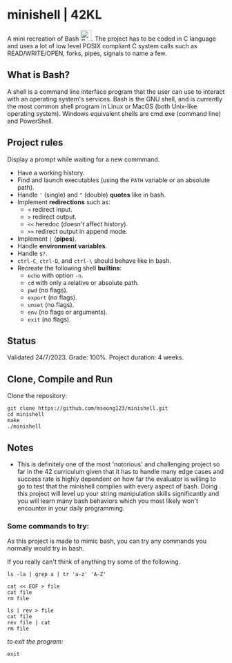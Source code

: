 # minishell | 42KL

A mini recreation of Bash <img src="https://user-images.githubusercontent.com/25181517/192158606-7c2ef6bd-6e04-47cf-b5bc-da2797cb5bda.png" width="25px" alt="Bash" title="Bash">. The project has to be coded in C language and uses a lot of low level POSIX compliant C system calls such as READ/WRITE/OPEN, forks, pipes, signals to name a few.  

## What is Bash?
A shell is a command line interface program that the user can use to interact with an operating system's services. Bash is the GNU shell, and is currently the most common shell program in Linux or MacOS (both Unix-like operating system). Windows equivalent shells are cmd.exe (command line) and PowerShell.

## Project rules
Display a prompt while waiting for a new commmand.
- Have a working history.
- Find and launch executables (using the `PATH` variable or an absolute path).
- Handle `'` (single) and `"` (double) **quotes** like in bash.
- Implement **redirections** such as:
  - `<` redirect input.
  - `>` redirect output.
  - `<<` heredoc (doesn't affect history).
  - `>>` redirect output in append mode.
- Implement `|` (**pipes**).
- Handle **environment variables**.
- Handle `$?`.
- `ctrl-C`, `ctrl-D`, and `ctrl-\` should behave like in bash.
- Recreate the following shell **builtins**:
  - `echo` with option `-n`.
  - `cd` with only a relative or absolute path.
  - `pwd` (no flags).
  - `export` (no flags).
  - `unset` (no flags).
  - `env` (no flags or arguments).
  - `exit` (no flags).

## Status

Validated 24/7/2023. Grade: 100%. Project duration: 4 weeks.

## Clone, Compile and Run

Clone the repository:

```
git clone https://github.com/mseong123/minishell.git
cd minishell
make
./minishell
```

## Notes
- This is definitely one of the most 'notorious' and challenging project so far in the 42 curriculum given that it has to handle many edge cases and success rate is highly dependent on how far the evaluator is willing to go to test that the minishell complies with every aspect of bash. Doing this project will level up your string manipulation skills significantly and you will learn many bash behaviors which you most likely won't encounter in your daily programming. 

### Some commands to try:

As this project is made to mimic bash, you can try any commands you normally would try in bash.

If you really can't think of anything try some of the following.
```
ls -la | grep a | tr 'a-z' 'A-Z'
```

```
cat << EOF > file
cat file
rm file
```

```
ls | rev > file
cat file
rev file | cat
rm file
```

*to exit the program:*
```
exit
```